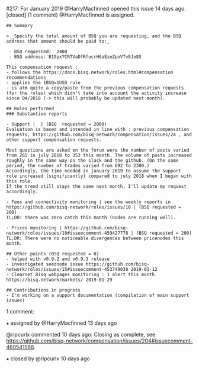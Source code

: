 #217: For January 2019
@HarryMacfinned opened this issue 14 days ago.  [closed] (1 comment)
@HarryMacfinned is assigned. 

    ## Summary
    
    > _Specify the total amount of BSQ you are requesting, and the BSQ address that amount should be paid to:_
    
     - BSQ requested:  2400 
     - BSQ address: B19yxYCRTVaDfRfucrH6aEzeZpoVTv8Je8S
    
    This compensation request :
    - follows the https://docs.bisq.network/roles.html#compensation recommendations
    - applies the 1BSQ=1USD rule
    - is atm quite a copy/paste from the previous compensation requests (for the roles) which didn't take into account the activity increase since Q4/2018 (-> this will probably be updated next month).
    
    ## Roles performed
    ### Substantive reports
    
    - Support |  | (BSQ  requested = 2000)
    Evaluation is based and intended in line with : previous compensation requests, https://github.com/bisq-network/compensation/issues/24 , and other support compensation requests.
    
    Most questions are asked on the forum were the number of posts varied from 265 in july 2018 to 353 this month. The volume of posts increased roughly in the same way on the slack and the github. (On the same period, the number of trades varied from 692 to 2300.)
    Accordingly, the time needed in january 2019 to assume the support role increased (significantly) compared to july 2018 when I began with this role.
    If the trend still stays the same next month, I'll update my request accordingly.
    
    - Fees and connectivity monitoring | see the weekly reports in https://github.com/bisq-network/roles/issues/10 | (BSQ requested = 200)
    TL;DR: there was zero catch this month (nodes are running well).
    
    - Prices monitoring | https://github.com/bisq-network/roles/issues/10#issuecomment-459427778 | (BSQ requested = 200)
    TL;DR: There were no noticeable divergences between pricenodes this month.
    
    ## Other points (BSQ requested = 0)
    - helped with v0.9.2 and v0.9.3 release
    - investigated seednode issue https://github.com/bisq-network/roles/issues/15#issuecomment-453749038 2019-01-12
    - Clearnet Bisq webpages monitoring : 1 alert this month https://bisq.network/markets/ 2019-01-29
    
    ## Contributions in progress
    - I'm working on a support documentation (compilation of main support issues)


1 comment:

⁕ assigned by @HarryMacfinned 13 days ago

@ripcurlx commented 10 days ago:
    Closing as complete, see https://github.com/bisq-network/compensation/issues/204#issuecomment-460541588.


⁕ closed by @ripcurlx 10 days ago

